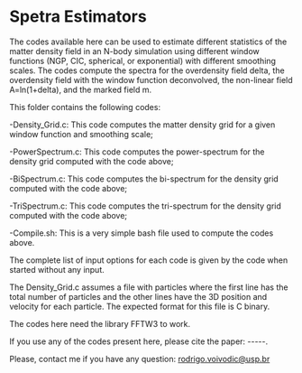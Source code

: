 # Spetra Estimators

The codes available here can be used to estimate different statistics of the matter density field in an N-body simulation using different window functions (NGP, CIC, spherical, or exponential) with different smoothing scales. The codes compute the spectra for the overdensity field delta, the overdensity field with the window function deconvolved, the non-linear field A=ln(1+delta), and the marked field m.

This folder contains the following codes:

-Density_Grid.c: This code computes the matter density grid for a given window function and smoothing scale;

-PowerSpectrum.c: This code computes the power-spectrum for the density grid computed with the code above;

-BiSpectrum.c: This code computes the bi-spectrum for the density grid computed with the code above;

-TriSpectrum.c: This code computes the tri-spectrum for the density grid computed with the code above;

-Compile.sh: This is a very simple bash file used to compute the codes above.

The complete list of input options for each code is given by the code when started without any input.

The Density_Grid.c assumes a file with particles where the first line has the total number of particles and the other lines have the 3D position and velocity for each particle. The expected format for this file is C binary.

The codes here need the library FFTW3 to work.

If you use any of the codes present here, please cite the paper: -----.

Please, contact me if you have any question: rodrigo.voivodic@usp.br
